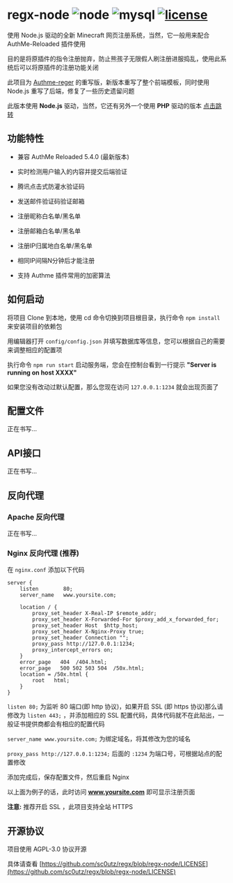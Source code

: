 # regx-node ![node](https://img.shields.io/badge/node-%3E%3D6.14.3-blue.svg) ![mysql](https://img.shields.io/badge/MySQL-%3E%3D5.4-blue.svg) [![license](https://img.shields.io/badge/license-AGPL--3.0-brightgreen.svg)](https://github.com/sc0utz/regx/blob/regx-node/LICENSE)

使用 Node.js 驱动的全新 Minecraft 网页注册系统，当然，它一般用来配合 AuthMe-Reloaded 插件使用

目的是将原插件的指令注册抛弃，防止熊孩子无限假人刷注册进服捣乱，使用此系统后可以将原插件的注册功能关闭

此项目为 [Authme-reger](https://github.com/sc0utz/Authme-Reger) 的重写版，新版本重写了整个前端模板，同时使用 Node.js 重写了后端，修复了一些历史遗留问题

此版本使用 __Node.js__ 驱动，当然，它还有另外一个使用 __PHP__ 驱动的版本 [点击跳转](https://github.com/sc0utz/regx/tree/regx-php)

## 功能特性

* 兼容 AuthMe Reloaded 5.4.0 (最新版本)

* 实时检测用户输入的内容并提交后端验证

* 腾讯点击式防灌水验证码

* 发送邮件验证码验证邮箱

* 注册昵称白名单/黑名单

* 注册邮箱白名单/黑名单

* 注册IP归属地白名单/黑名单

* 相同IP间隔N分钟后才能注册

* 支持 Authme 插件常用的加密算法

## 如何启动

将项目 Clone 到本地，使用 cd 命令切换到项目根目录，执行命令 `npm install` 来安装项目的依赖包

用编辑器打开 `config/config.json` 并填写数据库等信息，您可以根据自己的需要来调整相应的配置项

执行命令 `npm run start` 启动服务端，您会在控制台看到一行提示 __"Server is running on host XXXX"__

如果您没有改动过默认配置，那么您现在访问 `127.0.0.1:1234` 就会出现页面了

## 配置文件

正在书写...

## API接口

正在书写...

## 反向代理

### Apache 反向代理

正在书写...

### Nginx 反向代理 (推荐)

在 `nginx.conf` 添加以下代码

```
server {
    listen        80;
    server_name   www.yoursite.com;

    location / {
        proxy_set_header X-Real-IP $remote_addr;
        proxy_set_header X-Forwarded-For $proxy_add_x_forwarded_for;
        proxy_set_header Host  $http_host;
        proxy_set_header X-Nginx-Proxy true;
        proxy_set_header Connection "";
        proxy_pass http://127.0.0.1:1234;
        proxy_intercept_errors on;
    }
    error_page   404  /404.html;
    error_page   500 502 503 504  /50x.html;
    location = /50x.html {
        root   html;
    }
}
```

`listen 80;` 为监听 80 端口(即 http 协议)，如果开启 SSL (即 https 协议)那么请修改为 `listen 443;` ，并添加相应的 SSL 配置代码，具体代码就不在此贴出，一般证书提供商都会有相应的配置代码

`server_name www.yoursite.com;` 为绑定域名，将其修改为您的域名

`proxy_pass http://127.0.0.1:1234;` 后面的 `:1234` 为端口号，可根据站点的配置修改

添加完成后，保存配置文件，然后重启 Nginx

以上面为例子的话，此时访问 __www.yoursite.com__ 即可显示注册页面

__注意:__ 推荐开启 SSL ，此项目支持全站 HTTPS

## 开源协议

项目使用 AGPL-3.0 协议开源

具体请查看 [https://github.com/sc0utz/regx/blob/regx-node/LICENSE](https://github.com/sc0utz/regx/blob/regx-node/LICENSE)
